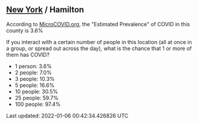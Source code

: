 
## [New York](/united-states/new-york) / Hamilton

According to [MicroCOVID.org](http://microcovid.org),
the "Estimated Prevalence" of COVID in this county is 3.6%

If you interact with a certain number of people in this location
(all at once in a group, or spread out across the day), what is the chance that
1 or more of them has COVID?

- 1 person: 3.6%
- 2 people: 7.0%
- 3 people: 10.3%
- 5 people: 16.6%
- 10 people: 30.5%
- 25 people: 59.7%
- 100 people: 97.4%

Last updated: 2022-01-06 00:42:34.426826 UTC

